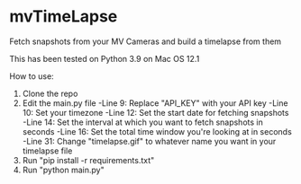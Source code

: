 # mvTimeLapse
Fetch snapshots from your MV Cameras and build a timelapse from them

This has been tested on Python 3.9 on Mac OS 12.1

How to use:
1. Clone the repo
2. Edit the main.py file
  -Line 9: Replace "API_KEY" with your API key
  -Line 10: Set your timezone
  -Line 12: Set the start date for fetching snapshots
  -Line 14: Set the interval at which you want to fetch snapshots in seconds
  -Line 16: Set the total time window you're looking at in seconds
  -Line 31: Change "timelapse.gif" to whatever name you want in your timelapse file
3. Run "pip install -r requirements.txt"
4. Run "python main.py"
